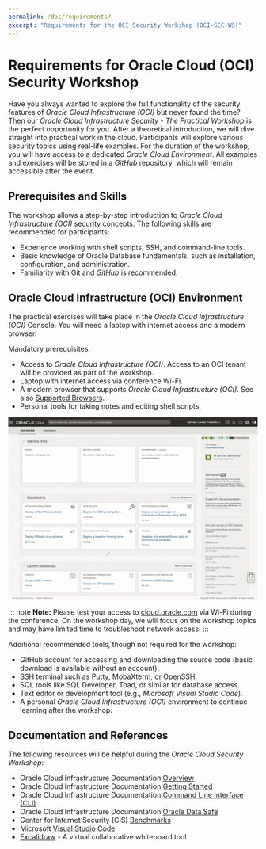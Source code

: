 ```yaml
---
permalink: /doc/requirements/
excerpt: "Requirements for the OCI Security Workshop (OCI-SEC-WS)"
---
```

<!-- markdownlint-disable MD013 -->
<!-- markdownlint-disable MD025 -->
# Requirements for Oracle Cloud (OCI) Security Workshop

Have you always wanted to explore the full functionality of the security features of *Oracle Cloud Infrastructure (OCI)* but never found the time? Then our *Oracle Cloud Infrastructure Security - The Practical Workshop* is the perfect opportunity for you. After a theoretical introduction, we will dive straight into practical work in the cloud. Participants will explore various security topics using real-life examples. For the duration of the workshop, you will have access to a dedicated *Oracle Cloud Environment*. All examples and exercises will be stored in a *GitHub* repository, which will remain accessible after the event.

## Prerequisites and Skills

The workshop allows a step-by-step introduction to *Oracle Cloud Infrastructure (OCI)* security concepts. The following skills are recommended for participants:

- Experience working with shell scripts, SSH, and command-line tools.
- Basic knowledge of Oracle Database fundamentals, such as installation, configuration, and administration.
- Familiarity with Git and *[GitHub](https://github.com/)* is recommended.

## Oracle Cloud Infrastructure (OCI) Environment

The practical exercises will take place in the *Oracle Cloud Infrastructure (OCI)* Console. You will need a laptop with internet access and a modern browser.

Mandatory prerequisites:

- Access to *Oracle Cloud Infrastructure (OCI)*. Access to an OCI tenant will be provided as part of the workshop.
- Laptop with internet access via conference Wi-Fi.
- A modern browser that supports *Oracle Cloud Infrastructure (OCI)*. See also [Supported Browsers](https://docs.oracle.com/en-us/iaas/Content/GSG/Tasks/signinginIdentityDomain.htm#Supporte).
- Personal tools for taking notes and editing shell scripts.

![Oracle Cloud Infrastructure Console - Get Started](../images/OCI-get_started.png)

::: note
**Note:** Please test your access to [cloud.oracle.com](cloud.oracle.com) via Wi-Fi during the conference. On the workshop day, we will focus on the workshop topics and may have limited time to troubleshoot network access.
:::

Additional recommended tools, though not required for the workshop:

- GitHub account for accessing and downloading the source code (basic download is available without an account).
- SSH terminal such as Putty, MobaXterm, or OpenSSH.
- SQL tools like SQL Developer, Toad, or similar for database access.
- Text editor or development tool (e.g., *Microsoft Visual Studio Code*).
- A personal *Oracle Cloud Infrastructure (OCI)* environment to continue learning after the workshop.

## Documentation and References

The following resources will be helpful during the *Oracle Cloud Security Workshop*:

- Oracle Cloud Infrastructure Documentation [Overview](https://docs.oracle.com/en-us/iaas/Content/home.htm)
- Oracle Cloud Infrastructure Documentation [Getting Started](https://docs.oracle.com/en-us/iaas/Content/GSG/Concepts/baremetalintro.htm)
- Oracle Cloud Infrastructure Documentation [Command Line Interface (CLI)](https://docs.oracle.com/en-us/iaas/Content/API/Concepts/cliconcepts.htm)
- Oracle Cloud Infrastructure Documentation [Oracle Data Safe](https://docs.oracle.com/en/cloud/paas/data-safe)
- Center for Internet Security (CIS) [Benchmarks](https://www.cisecurity.org/cis-benchmarks)
- Microsoft [Visual Studio Code](https://code.visualstudio.com/)
- [Excalidraw](https://excalidraw.com/) - A virtual collaborative whiteboard tool
